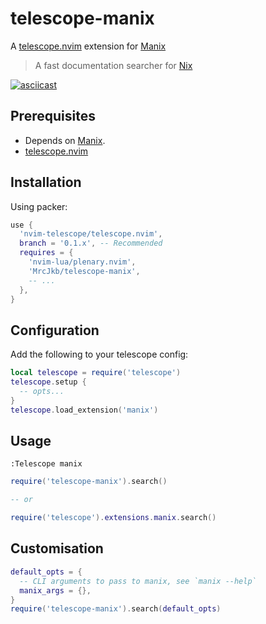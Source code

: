 # telescope-manix

A [telescope.nvim](https://github.com/nvim-telescope/telescope.nvim) extension for [Manix](https://github.com/mlvzk/manix)
> A fast documentation searcher for [Nix](https://nixos.wiki/wiki/Overview_of_the_Nix_Language)

[![asciicast](https://asciinema.org/a/t1rHXoElZtqW9lIhOamNG2xgu.svg)](https://asciinema.org/a/t1rHXoElZtqW9lIhOamNG2xgu)

## Prerequisites

* Depends on [Manix](https://github.com/mlvzk/manix).
* [telescope.nvim](https://github.com/nvim-telescope/telescope.nvim)

## Installation

Using packer:

```lua
use {
  'nvim-telescope/telescope.nvim',
  branch = '0.1.x', -- Recommended
  requires = {
    'nvim-lua/plenary.nvim',
    'MrcJkb/telescope-manix',
    -- ...
  },
}

```

## Configuration

Add the following to your telescope config:

```lua
local telescope = require('telescope')
telescope.setup {
  -- opts...
}
telescope.load_extension('manix')
```

## Usage

```vim
:Telescope manix
```

```lua
require('telescope-manix').search()

-- or

require('telescope').extensions.manix.search()
```

## Customisation

```lua
default_opts = {
  -- CLI arguments to pass to manix, see `manix --help`
  manix_args = {},
}
require('telescope-manix').search(default_opts)
```
